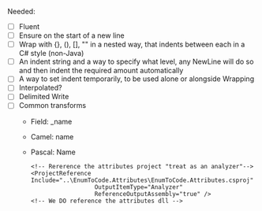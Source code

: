 ﻿Needed:

- [ ] Fluent
- [ ] Ensure on the start of a new line
- [ ] Wrap with {}, (), [], "" in a nested way, that indents between each in a C# style (non-Java)
- [ ] An indent string and a way to specify what level, any NewLine will do so and then indent the required amount automatically
- [ ] A way to set indent temporarily, to be used alone or alongside Wrapping
- [ ] Interpolated?
- [ ] Delimited Write
- [ ] Common transforms
  - Field: _name
  - Camel: name
  - Pascal: Name




    <ItemGroup>
        <!-- Rererence the source generator project -->
        <ProjectReference Include="..\EnumCode\EnumCode.csproj"
                          OutputItemType="Analyzer"
                          ReferenceOutputAssembly="false"
                          PrivateAssets="all" />
        <!-- Don't reference the generator dll -->

        <!-- Rererence the attributes project "treat as an analyzer"-->
        <ProjectReference Include="..\EnumToCode.Attributes\EnumToCode.Attributes.csproj"
                          OutputItemType="Analyzer"
                          ReferenceOutputAssembly="true" />
        <!-- We DO reference the attributes dll -->
    </ItemGroup>